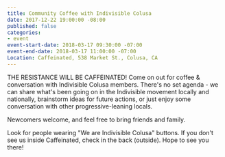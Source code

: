 ```yaml
---
title: Community Coffee with Indivisible Colusa
date: 2017-12-22 19:00:00 -08:00
published: false
categories:
- event
event-start-date: 2018-03-17 09:30:00 -07:00
event-end-date: 2018-03-17 11:00:00 -07:00
Location: Caffeinated, 538 Market St., Colusa, CA
---
```


THE RESISTANCE WILL BE CAFFEINATED!
Come on out for coffee & conversation with Indivisible Colusa members. There's no set agenda - we can share what's been going on in the Indivisible movement locally and nationally, brainstorm ideas for future actions, or just enjoy some conversation with other progressive-leaning locals. 

Newcomers welcome, and feel free to bring friends and family.

Look for people wearing "We are Indivisible Colusa" buttons. If you don't see us inside Caffeinated, check in the back (outside). Hope to see you there!
